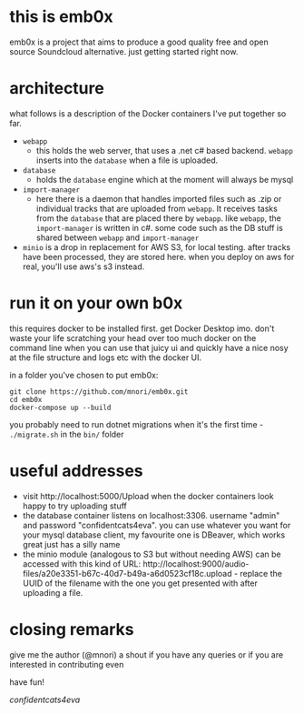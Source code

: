 # this is emb0x
emb0x is a project that aims to produce a good quality free and open source Soundcloud alternative. just getting started right now.

# architecture

what follows is a description of the Docker containers I've put together so far.
- `webapp`
  - this holds the web server, that uses a .net c# based backend. `webapp` inserts into the `database` when a file is uploaded.
- `database`
  - holds the `database` engine which at the moment will always be mysql
- `import-manager`
  - here there is a daemon that handles imported files such as .zip or individual tracks that are uploaded from `webapp`. It receives tasks from the `database` that are placed there by `webapp`. like `webapp`, the `import-manager` is written in c#. some code such as the DB stuff is shared between `webapp` and `import-manager`
- `minio` is a drop in replacement for AWS S3, for local testing. after tracks have been processed, they are stored here. when you deploy on aws for real, you'll use aws's s3 instead.

# run it on your own b0x
this requires docker to be installed first. get Docker Desktop imo. don't waste your life scratching your head over too much docker on the command line when you can use that juicy ui and quickly have a nice nosy at the file structure and logs etc with the docker UI.

in a folder you've chosen to put emb0x:
```
git clone https://github.com/mnori/emb0x.git
cd emb0x
docker-compose up --build
```

you probably need to run dotnet migrations when it's the first time - `./migrate.sh` in the `bin/` folder

# useful addresses
- visit http://localhost:5000/Upload when the docker containers look happy to try uploading stuff
- the database container listens on localhost:3306. username "admin" and password "confidentcats4eva". you can use whatever you want for your mysql database client, my favourite one is DBeaver, which works great just has a silly name
- the minio module (analogous to S3 but without needing AWS) can be accessed with this kind of URL: http://localhost:9000/audio-files/a20e3351-b67c-40d7-b49a-a6d0523cf18c.upload - replace the UUID of the filename with the one you get presented with after uploading a file.

# closing remarks

give me the author (@mnori) a shout if you have any queries or if you are interested in contributing even

have fun!

*confidentcats4eva*

